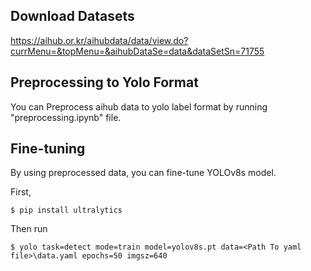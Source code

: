 ## Download Datasets
<https://aihub.or.kr/aihubdata/data/view.do?currMenu=&topMenu=&aihubDataSe=data&dataSetSn=71755>


## Preprocessing to Yolo Format
You can Preprocess aihub data to yolo label format by running "preprocessing.ipynb" file.


## Fine-tuning
By using preprocessed data, you can fine-tune YOLOv8s model.


First, 
```
$ pip install ultralytics
```
Then run
```
$ yolo task=detect mode=train model=yolov8s.pt data=<Path To yaml file>\data.yaml epochs=50 imgsz=640
```

